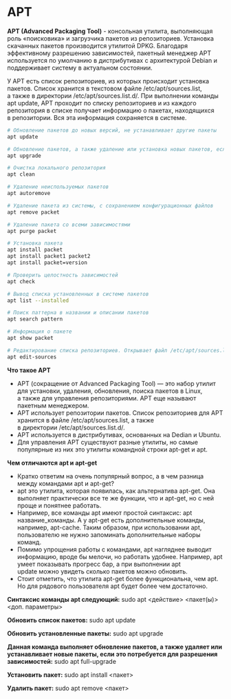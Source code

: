 # APT

**APT (Advanced Packaging Tool)** - консольная утилита, выполняющая роль «поисковика» и загрузчика пакетов из репозиториев. Установка скачанных пакетов производится утилитой DPKG. Благодаря эффективному разрешению зависимостей, пакетный менеджер APT используется по умолчанию в дистрибутивах с архитектурой Debian и поддерживает систему в актуальном состоянии.

У APT есть список репозиториев, из которых происходит установка пакетов. Список хранится в текстовом файле /etc/apt/sources.list, а также в директории /etc/apt/sources.list.d/. При выполнении команды apt update, APT проходит по списку репозиториев и из каждого репозитория в списке получает информацию о пакетах, находящихся в репозитории. Вся эта информация сохраняется в системе.

```bash
# Обновление пакетов до новых версий, не устанавливает другие пакеты
apt update

# Обновление пакетов, а также удаление или установка новых пакетов, если это потребуется для разрешения зависимостей
apt upgrade

# Очистка локального репозитория
apt clean

# Удаление неиспользуемых пакетов
apt autoremove

# Удаление пакета из системы, с сохранением конфигурационных файлов
apt remove packet

# Удаление пакета со всеми зависимостями
apt purge packet

# Установка пакета
apt install packet
apt install packet1 packet2
apt install packet=version

# Проверить целостность зависимостей
apt check

# Вывод списка установленных в системе пакетов
apt list --installed

# Поиск паттерна в названии и описании пакетов
apt search pattern

# Информация о пакете
apt show packet

# Редактирование списка репозиториев. Открывает файл /etc/apt/sources.list, после сохранения изменений и закрытия, выполняет проверку файла на предмет ошибок
apt edit-sources
```


**Что такое APT**

- APT (сокращение от Advanced Packaging Tool) — это набор утилит для установки, удаления, обновления, поиска пакетов в Linux, а также для управления репозиториями. APT еще называют пакетным менеджером.
- APT использует репозитории пакетов. Список репозиториев для APT хранится в файле /etc/apt/sources.list, а также в директории /etc/apt/sources.list.d/.
- APT используется в дистрибутивах, основанных на Dedian и Ubuntu.
- Для управления APT существуют разные утилиты, но самые популярные из них это утилиты командной строки apt-get и apt.

**Чем отличаются apt и apt-get**

- Кратко ответим на очень популярный вопрос, а в чем разница между командами apt и apt-get?
- apt это утилита, которая появилась, как альтернатива apt-get. Она выполняет практически все те же функции, что и apt-get, но с ней проще и понятнее работать.
- Например, все команды apt имеют простой синтаксис: apt название_команды. А у apt-get есть дополнительные команды, например, apt-cache. Таким образом, при использовании apt, пользователю не нужно запоминать дополнительные наборы команд.
- Помимо упрощения работы с командами, apt нагляднее выводит информацию, вроде бы мелочи, но работать удобнее. Например, apt умеет показывать прогресс бар, а при выполнении apt update можно увидеть сколько пакетов можно обновить.
- Стоит отметить, что утилита apt-get более функциональна, чем apt. Но для рядового пользователя apt будет более чем достаточно.

**Синтаксис команды apt следующий:** sudo apt <действие> <пакет(ы)> <доп. параметры>

**Обновить список пакетов:** sudo apt update

**Обновить установленные пакеты:** sudo apt upgrade

**Данная команда выполняет обновление пакетов, а также удаляет или устанавливает новые пакеты, если это потребуется для разрешения зависимостей:** sudo apt full-upgrade

**Установить пакет:** sudo apt install <пакет>

**Удалить пакет:** sudo apt remove <пакет>
